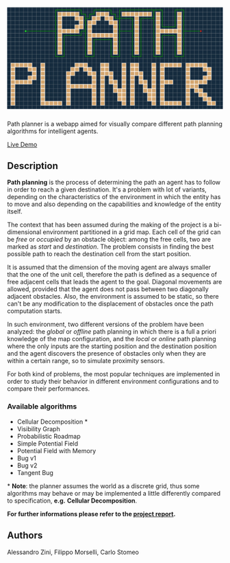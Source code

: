 # ![Path-Planner](resources/path_planner.png?raw=true "Path Planner")

Path planner is a webapp aimed for visually compare different path planning algorithms for intelligent agents.

[Live Demo](https://aleeraser.github.io/Path-planner/)

## Description

**Path planning** is the process of determining the path an agent has to follow in order to reach a given destination. It's a problem with lot of variants, depending on the characteristics of the environment in which the entity has to move and also depending on the capabilities and knowledge of the entity itself.

The context that has been assumed during the making of the project is a bi-dimensional environment partitioned in a grid map. Each cell of the grid can be *free* or *occupied* by an obstacle object: among the free cells, two are marked as *start* and *destination*. The problem consists in finding the best possible path to reach the destination cell from the start position.

It is assumed that the dimension of the moving agent are always smaller that the one of the unit cell, therefore the path is defined as a sequence of free adjacent cells that leads the agent to the goal. Diagonal movements are allowed, provided that the agent does not pass between two diagonally adjacent obstacles. Also, the environment is assumed to be static, so there can't be any modification to the displacement of obstacles once the path computation starts.

In such environment, two different versions of the problem have been analyzed: the *global* or *offline* path planning in which there is a full a priori knowledge of the map configuration, and the *local* or *online* path planning where the only inputs are the starting position and the destination position and the agent discovers the presence of obstacles only when they are within a certain range, so to simulate proximity sensors.

For both kind of problems, the most popular techniques are implemented in order to study their behavior in different environment configurations and to compare their performances.

### Available algorithms

- Cellular Decomposition *
- Visibility Graph
- Probabilistic Roadmap
- Simple Potential Field
- Potential Field with Memory
- Bug v1
- Bug v2
- Tangent Bug

\* **Note**: the planner assumes the world as a discrete grid, thus some algorithms may behave or may be implemented a little differently compared to specification, **e.g.** **Cellular Decomposition**.

**For further informations please refer to the [project report](docs/report.pdf).**

## Authors

Alessandro Zini, Filippo Morselli, Carlo Stomeo
